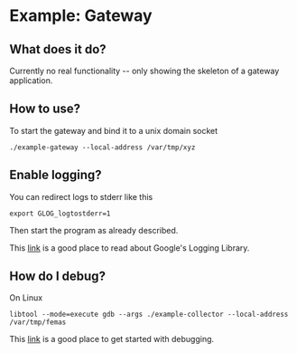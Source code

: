 # Example: Gateway

## What does it do?

Currently no real functionality -- only showing the skeleton of a gateway application.

## How to use?

To start the gateway and bind it to a unix domain socket

	./example-gateway --local-address /var/tmp/xyz

## Enable logging?

You can redirect logs to stderr like this

	export GLOG_logtostderr=1

Then start the program as already described.

This [link](http://rpg.ifi.uzh.ch/docs/glog.html) is a good place to read about Google's Logging Library.

## How do I debug?

On Linux

	libtool --mode=execute gdb --args ./example-collector --local-address /var/tmp/femas

This [link](https://www.gnu.org/software/libtool/manual/html_node/Debugging-executables.html)
is a good place to get started with debugging.
